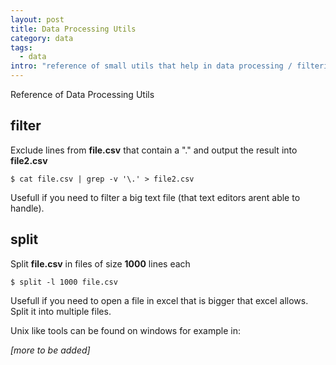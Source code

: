 ```yaml
--- 
layout: post
title: Data Processing Utils
category: data
tags:
  - data
intro: "reference of small utils that help in data processing / filtering / spliting / etc"
---
```


Reference of Data Processing Utils

## filter

Exclude lines from **file.csv** that contain a "." and output the result into **file2.csv**

  	$ cat file.csv | grep -v '\.' > file2.csv

Usefull if you need to filter a big text file (that text editors arent able to handle).
	

## split

Split **file.csv** in files of size **1000** lines each

  	$ split -l 1000 file.csv

Usefull if you need to open a file in excel that is bigger that excel allows. Split it into multiple files.


Unix like tools can be found on windows for example in: 

*[more to be added]*
